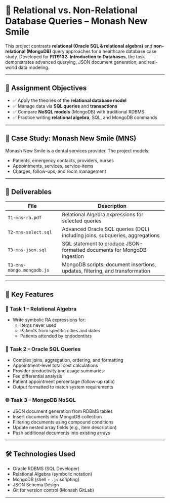 # 🔀 Relational vs. Non-Relational Database Queries – Monash New Smile 

This project contrasts **relational (Oracle SQL & relational algebra)** and **non-relational (MongoDB)** query approaches for a healthcare database case study.
Developed for **FIT9132: Introduction to Databases**, the task demonstrates advanced querying, JSON document generation, and real-world data modeling.

---

## 🎯 Assignment Objectives

- ✅ Apply the theories of the **relational database model**
- ✅ Manage data via **SQL queries** and **transactions**
- ✅ Compare **NoSQL models** (MongoDB) with traditional RDBMS
- ✅ Practice writing **relational algebra**, SQL, and MongoDB commands

---

## 🧠 Case Study: Monash New Smile (MNS)

Monash New Smile is a dental services provider. The project models:
- Patients, emergency contacts, providers, nurses
- Appointments, services, service-items
- Charges, follow-ups, and room management

---

## 📁 Deliverables

| File | Description |
|------|-------------|
| `T1-mns-ra.pdf` | Relational Algebra expressions for selected queries |
| `T2-mns-select.sql` | Advanced Oracle SQL queries (DQL) including joins, subqueries, aggregations |
| `T3-mns-json.sql` | SQL statement to produce JSON-formatted documents for MongoDB ingestion |
| `T3-mns-mongo.mongodb.js` | MongoDB scripts: document insertions, updates, filtering, and transformation |

---

## 🧪 Key Features

### 📘 Task 1 – Relational Algebra
- Write symbolic RA expressions for:
  - Items never used
  - Patients from specific cities and dates
  - Patients attended by endodontists

### 🧾 Task 2 – Oracle SQL Queries
- Complex joins, aggregation, ordering, and formatting
- Appointment-level total cost calculations
- Provider productivity and usage summaries
- Fee differential analysis
- Patient appointment percentage (follow-up ratio)
- Output formatted to match system requirements

### 🌐 Task 3 – MongoDB NoSQL
- JSON document generation from RDBMS tables
- Insert documents into MongoDB collection
- Filtering documents using compound conditions
- Update nested array fields (e.g., item description)
- Push additional documents into existing arrays

---

## 🛠 Technologies Used

- Oracle RDBMS (SQL Developer)
- Relational Algebra (symbolic notation)
- MongoDB (shell + `.js` scripting)
- JSON Schema Design
- Git for version control (Monash GitLab)
  

---




